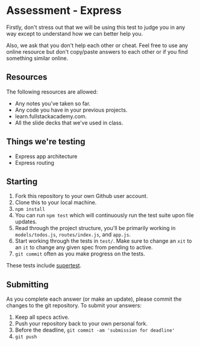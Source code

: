 # Assessment - Express

Firstly, don't stress out that we will be using this test to judge you in any way except to understand how we can better help you.

Also, we ask that you don't help each other or cheat.  Feel free to use any online resource but don't copy/paste answers to each other or if you find something similar online.

## Resources

The following resources are allowed:

* Any notes you've taken so far.
* Any code you have in your previous projects.
* learn.fullstackacademy.com.
* All the slide decks that we've used in class.

## Things we're testing

* Express app architecture 
* Express routing

## Starting

1. Fork this repository to your own Github user account.
2. Clone this to your local machine.
3. `npm install`
4. You can run `npm test` which will continuously run the test suite upon file updates.
5. Read through the project structure, you'll be primarily working in `models/todos.js`, `routes/index.js`, and `app.js`.
6. Start working through the tests in `test/`. Make sure to change an `xit` to an `it` to change any given spec from pending to active.
7. `git commit` often as you make progress on the tests.

These tests include [supertest](https://github.com/visionmedia/supertest).

## Submitting

As you complete each answer (or make an update), please commit the changes to the git repository.  To submit your answers:

1. Keep all specs active. 
2. Push your repository back to your own personal fork.
3. Before the deadline, `git commit -am 'submission for deadline'`
4. `git push`
